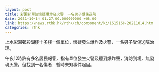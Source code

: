 ```yaml
---
layout: post
title: 彩園邨單位懷疑爆炸及火警　一名男子受傷送院
date: 2021-10-14 01:27:06.000000000 +08:00
link: https://news.rthk.hk/rthk/ch/component/k2/1615160-20211014.htm
categories: rthk
---
```


上水彩園邨彩湖樓十多樓一個單位，懷疑發生爆炸及火警，一名男子受傷送院治理。

午夜12時許有多名居民報警，指有單位發生火警及聽到爆炸聲，消防到場，無發現火警，但找到一名傷者，暫時未知事件起因。　　
